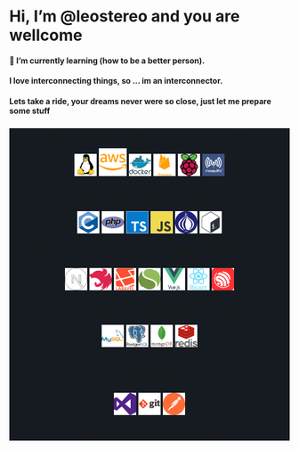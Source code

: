 

# Hi, I’m @leostereo and you are wellcome<br />

#### 🌱 I’m currently learning  (how to be a better person). 
#### I love interconnecting things, so ... im an interconnector.<br />
#### Lets take a ride, your dreams never were so close, just let me prepare some stuff

<div id="badges" style="background:#161b22; text-align:center;">

### Where would your dreams live ??? ... let me see ...

<img src="https://github.com/devicons/devicon/blob/master/icons/linux/linux-original.svg" width="40" height="40"/>
<img src="https://github.com/devicons/devicon/blob/master/icons/amazonwebservices/amazonwebservices-plain-wordmark.svg" width="50" height="50"/>
<img src="https://github.com/devicons/devicon/blob/master/icons/docker/docker-original-wordmark.svg" width="40" height="40"/>
<img src="https://github.com/devicons/devicon/blob/master/icons/firebase/firebase-plain-wordmark.svg" width="40" height="40" />
<img src="https://github.com/devicons/devicon/blob/master/icons/raspberrypi/raspberrypi-original.svg" width="40" height="40"/>
<img src="https://github.com/leostereo/leostereo/blob/main/mosquitto.png" width="40" height="40"/>
  
### Choose a spaceship ... and go for it!!

<img src="https://github.com/devicons/devicon/blob/master/icons/c/c-original.svg" width="40" height="40"/>
<img src="https://github.com/devicons/devicon/blob/master/icons/php/php-original.svg" width="40" height="40"/>
<img src="https://github.com/devicons/devicon/blob/master/icons/typescript/typescript-original.svg" width="40" height="40"/>
<img src="https://github.com/devicons/devicon/blob/master/icons/javascript/javascript-original.svg" width="40" height="40"/>
<img src="https://github.com/devicons/devicon/blob/master/icons/perl/perl-original.svg" width="40" height="40"/>
<img src="https://github.com/devicons/devicon/blob/master/icons/bash/bash-original.svg" width="40" height="40"/>
   
### ohhh ohh ... we can bring some order before begin ...

  <img src="https://github.com/devicons/devicon/blob/master/icons/nextjs/nextjs-line.svg" width="40" height="40"/>
  <img src="https://github.com/devicons/devicon/blob/master/icons/nestjs/nestjs-plain.svg" width="40" height="40"/>
  <img src="https://github.com/devicons/devicon/blob/master/icons/laravel/laravel-plain-wordmark.svg" width="40" height="40"/>
  <img src="https://github.com/leostereo/leostereo/blob/main/slim.svg" width="40" height="40"/>
  <img src="https://github.com/devicons/devicon/blob/master/icons/vuejs/vuejs-original-wordmark.svg" width="40" height="40"/>
  <img src="https://github.com/devicons/devicon/blob/master/icons/react/react-original-wordmark.svg" width="40" height="40"/>
  <img src="https://github.com/leostereo/leostereo/blob/main/espressif.svg" width="40" height="40"/>

### ... and we will need something to take notes ... 
  
<img src="https://github.com/devicons/devicon/blob/master/icons/mysql/mysql-original-wordmark.svg" width="40" height="40"/>
<img src="https://github.com/devicons/devicon/blob/master/icons/postgresql/postgresql-original-wordmark.svg" width="40" height="40"/>
<img src="https://github.com/devicons/devicon/blob/master/icons/mongodb/mongodb-original-wordmark.svg" width="40" height="40">
<img src="https://github.com/devicons/devicon/blob/master/icons/redis/redis-original-wordmark.svg" width="40" height="40"/>

### ahh wait a minute ... before leave , let me take something from my toolbox.

<img src="https://github.com/devicons/devicon/blob/master/icons/visualstudio/visualstudio-plain.svg" width="40" height="40"/>
<img src="https://github.com/devicons/devicon/blob/master/icons/git/git-original-wordmark.svg" width="40" height="40"/>
<img src="https://github.com/leostereo/leostereo/blob/main/postman-icon.svg" width="40" height="40"/>

### I think thats all ... lets doooo iiit 🚀🚀
    
</div>


<!---
leostereo/leostereo is a ✨ special ✨ repository because its `README.md` (this file) appears on your GitHub profile.
You can click the Preview link to take a look at your changes.
--->
